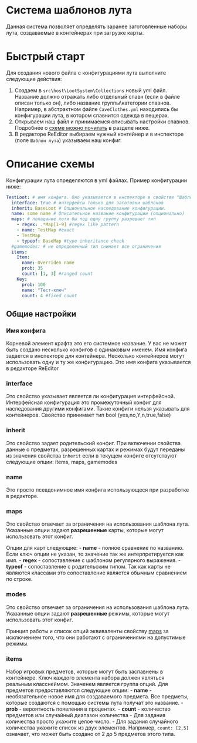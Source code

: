 # Система шаблонов лута

Данная система позволяет определять заранее заготовленные наборы лута, создаваемые в контейнерах при загрузке карты.

# Быстрый старт
Для создания нового файла с конфигурациями лута выполните следующие действия:
1. Создаем в `src\host\LootSystem\Collections` новый yml файл. Название должно отражать либо отдельный спавн (если в файле описан только он), либо название группы\категории спавнов. Например, в абстрактном файле `CaveClothes.yml` находились бы конфигурации лута, в котором спавнится одежда в пещерах.
2. Открываем наш файл и принимаемся описывать настройки спавнов. Подробнее о [схеме можно почитать](#описание-схемы) в разделе ниже.
3. В редакторе ReEditor выбираем нужный контейнер и в инспекторе (поле `Шаблон лута`) указываем наш конфиг.

# Описание схемы

Конфигурации лута определяются в yml файлах.
Пример конфигурации ниже:

```yml
TestLoot: # имя конфига. Оно указывается в инспекторе в свойстве "Шаблон лута"
  interface: true # интерфейсы только для заготовки шаблонов
  inherit: BaseLoot # Опциональное наследование конфигурации.
  name: some name # Описательное название конфигурации (опционально)
  maps: # попадание хотя бы под одну группу разрешает тип
    - regex: .*Map[1-9] #regex like pattern
    - name: TestMap #exact
    - TestMap
    - typeof: BaseMap #type inheritance check
  #gamemodes: # не определенный тип снимает все ограничения
  items:
    Item:
      name: Overriden name
      prob: 35
      count: [1, 3] #ranged count
    Key:
      prob: 100
      name: "Тест-ключ"
      count: 4 #fixed count
```

## Общие настройки

### Имя конфига
Корневой элемент крафта это его системное название. У вас не может быть создано несколько конфигов с одинаковым именем. Имя конфига задается в инспекторе для контейнера. Несколько контейнеров могут использовать одну и ту же конфигурацию. Это имя конфига указывается в редакторе ReEditor

### interface
Это свойство указывает является ли конфигурация интерфейсной. Интерфейсная конфигурация это промежуточный конфиг для наследования другими конфигами. Такие конфиги нельзя указывать для контейнеров. Свойство принимает тип bool (yes,no,Y,n,true,false)

### inherit
Это свойство задает родительский конфиг. При включении свойства данные о предметах, разрешенных картах и режимах будут переданы из значения свойства `inherit` если в текущем конфиге отсутствуют следующие опции: items, maps, gamemodes

### name
Это просто псевдонимное имя конфига использующеся при разработке в редакторе.

### maps
Это свойство отвечает за ограничения на использования шаблона лута. Указанные опции задают **разрешенные** карты, которые могут использовать этот конфиг.

Опции для карт следующие:
	- **name** - полное сравнение по названию. Если ключ опции не указан, то значение так же интерпретируется как имя.
	- **regex** - сопоставление с шаблоном регулярного выражения.
	- **typeof** - сопоставление с родительским типом. Так как карты не являются классами это сопоставление является обычным сравнением по строке.

### modes
Это свойство отвечает за ограничения на использования шаблона лута. Указанные опции задают **разрешенные** режимы, которые могут использовать этот конфиг.

Принцип работы и список опций эквиваленты свойству [maps](#maps) за исключением того, что они работают с ограничениями на допустимые режимы.

### items
Набор игровых предметов, которые могут быть заспавнены в контейнере.
Ключ каждого элемента набора должен являться реальным класснеймом. Значенем является группа опций.
Для предметов предоставляются следующие опции:
	- **name** - необязательное новое имя для создаваемого предмета. Все предметы, которые создаются с помощью системы лута получат это название. 
	- **prob** - вероятность появления в процентах.
	- **count** - количество предметов или случайный диапазон количества
		- Для задания количества просто укажите целое число.
		- Для задания случайного количества укажите список из двух элементов. Например, `count: [2,5]` означает, что может быть создано от 2 до 5 предметов этого типа.